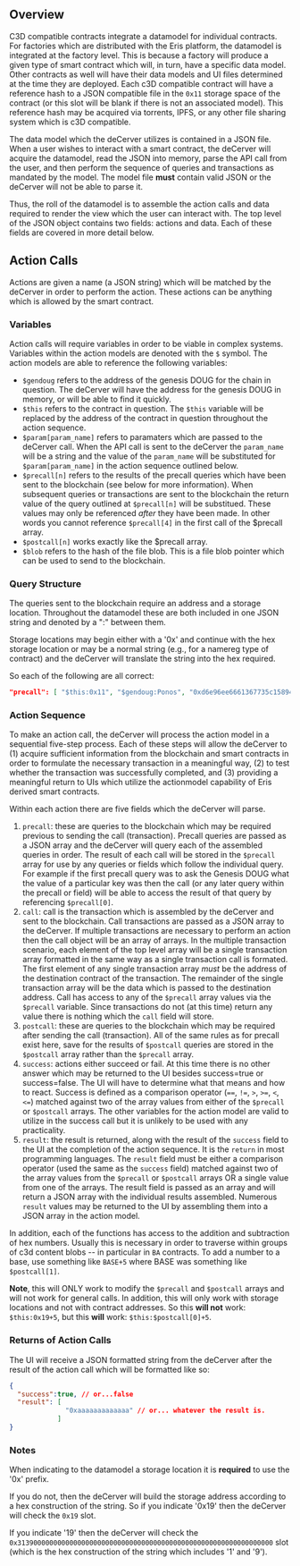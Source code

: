 ## Overview

C3D compatible contracts integrate a datamodel for individual contracts. For factories which are distributed with the Eris platform, the datamodel is integrated at the factory level. This is because a factory will produce a given type of smart contract which will, in turn, have a specific data model. Other contracts as well will have their data models and UI files determined at the time they are deployed. Each c3D compatible contract will have a reference hash to a JSON compatible file in the `0x11` storage space of the contract (or this slot will be blank if there is not an associated model). This reference hash may be acquired via torrents, IPFS, or any other file sharing system which is c3D compatible.

The data model which the deCerver utilizes is contained in a JSON file. When a user wishes to interact with a smart contract, the deCerver will acquire the datamodel, read the JSON into memory, parse the API call from the user, and then perform the sequence of queries and transactions as mandated by the model. The model file **must** contain valid JSON or the deCerver will not be able to parse it.

Thus, the roll of the datamodel is to assemble the action calls and data required to render the view which the user can interact with. The top level of the JSON object contains two fields: actions and data. Each of these fields are covered in more detail below.

## Action Calls

Actions are given a name (a JSON string) which will be matched by the deCerver in order to perform the action. These actions can be anything which is allowed by the smart contract.

### Variables

Action calls will require variables in order to be viable in complex systems. Variables within the action models are denoted with the `$` symbol. The action models are able to reference the following variables:

* `$gendoug` refers to the address of the genesis DOUG for the chain in question. The deCerver will have the address for the genesis DOUG in memory, or will be able to find it quickly.
* `$this` refers to the contract in question. The `$this` variable will be replaced by the address of the contract in question throughout the action sequence.
* `$param[param_name]` refers to paramaters which are passed to the deCerver call. When the API call is sent to the deCerver the `param_name` will be a string and the value of the `param_name` will be substituted for `$param[param_name]` in the action sequence outlined below.
* `$precall[n]` refers to the results of the precall queries which have been sent to the blockchain (see below for more information). When subsequent queries or transactions are sent to the blockchain the return value of the query outlined at `$precall[n]` will be substitued. These values may only be referenced *after* they have been made. In other words you cannot reference `$precall[4]` in the first call of the $precall array.
* `$postcall[n]` works exactly like the $precall array.
* `$blob` refers to the hash of the file blob. This is a file blob pointer which can be used to send to the blockchain.

### Query Structure

The queries sent to the blockchain require an address and a storage location. Throughout the datamodel these are both included in one JSON string and denoted by a ":" between them.

Storage locations may begin either with a '0x' and continue with the hex storage location or may be a normal string (e.g., for a namereg type of contract) and the deCerver will translate the string into the hex required.

So each of the following are all correct:

```json
"precall": [ "$this:0x11", "$gendoug:Ponos", "0xd6e96ee6661367735c15894193bdca276bae27ba:feedface00000000000000000001000" ]
```

### Action Sequence

To make an action call, the deCerver will process the action model in a sequential five-step process. Each of these steps will allow the deCerver to (1) acquire sufficient information from the blockchain and smart contracts in order to formulate the necessary transaction in a meaningful way, (2) to test whether the transaction was successfully completed, and (3) providing a meaningful return to UIs which utilize the actionmodel capability of Eris derived smart contracts.

Within each action there are five fields which the deCerver will parse.

1. `precall`: these are queries to the blockchain which may be required previous to sending the call (transaction). Precall queries are passed as a JSON array and the deCerver will query each of the assembled queries in order. The result of each call will be stored in the `$precall` array for use by any queries or fields which follow the individual query. For example if the first precall query was to ask the Genesis DOUG what the value of a particular key was then the call (or any later query within the precall or field) will be able to access the result of that query by referencing `$precall[0]`.
2. `call`: call is the transaction which is assembled by the deCerver and sent to the blockchain. Call transactions are passed as a JSON array to the deCerver. If multiple transactions are necessary to perform an action then the call object will be an array of arrays. In the multiple transaction scenario, each element of the top level array will be a single transaction array formatted in the same way as a single transaction call is formated. The first element of any single transaction array *must* be the address of the destination contract of the transaction. The remainder of the single transaction array will be the data which is passed to the destination address. Call has access to any of the `$precall` array values via the `$precall` variable. Since transactions do not (at this time) return any value there is nothing which the `call` field will store.
3. `postcall`: these are queries to the blockchain which may be required after sending the call (transaction). All of the same rules as for precall exist here, save for the results of `$postcall` queries are stored in the `$postcall` array rather than the `$precall` array.
4. `success`: actions either succeed or fail. At this time there is no other answer which may be returned to the UI besides success=true or success=false. The UI will have to determine what that means and how to react. Success is defined as a comparison operator (`==`, `!=`, `>`, `>=`, `<`, `<=`) matched against two of the array values from either of the `$precall` or `$postcall` arrays. The other variables for the action model are valid to utilize in the success call but it is unlikely to be used with any practicality.
5. `result`: the result is returned, along with the result of the `success` field to the UI at the completion of the action sequence. It is the `return` in most programming languages. The `result` field must be either a comparison operator (used the same as the `success` field) matched against two of the array values from the `$precall` or `$postcall` arrays OR a single value from one of the arrays. The result field is passed as an array and will return a JSON array with the individual results assembled. Numerous `result` values may be returned to the UI by assembling them into a JSON array in the action model.

In addition, each of the functions has access to the addition and subtraction of hex numbers. Usually this is necessary in order to traverse within groups of c3d content blobs -- in particular in `BA` contracts. To add a number to a base, use something like `BASE+5` where BASE was something like `$postcall[1]`.

**Note**, this will ONLY work to modify the `$precall` and `$postcall` arrays and will not work for general calls. In addition, this will only work with storage locations and not with contract addresses. So this **will not** work: `$this:0x19+5`, but this **will** work: `$this:$postcall[0]+5`.

### Returns of Action Calls

The UI will receive a JSON formatted string from the deCerver after the result of the action call which will be formatted like so:

```json
{
  "success":true, // or...false
  "result": [
              "0xaaaaaaaaaaaaa" // or... whatever the result is.
            ]
}
```

###  Notes

When indicating to the datamodel a storage location it is **required** to use the '0x' prefix.

If you do not, then the deCerver will build the storage address according to a hex construction of the string. So if you indicate '0x19' then the deCerver will check the `0x19` slot.

If you indicate '19' then the deCerver will check the `0x3139000000000000000000000000000000000000000000000000000000000000` slot (which is the hex construction of the string which includes '1' and '9').